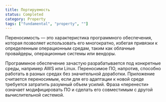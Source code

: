 ```yaml
---
title: Портируемость
status: Completed
category: Property
tags: ["fundamental", "property", ""]
---
```


Переносимость — это характеристика программного обеспечения, которая позволяет использовать его многократно, избегая привязки к определенным операционным средам, таким как облачные провайдеры, операционные системы или вендоры. 

Программное обеспечение зачастую разрабатывается под конкретные среды, например AWS или Linux. 
Переносимое ПО, напротив, способно работать в разных средах без значительной доработки. 
Приложение считается переносимым, если для его адаптации к новой среде требуется затратить разумный объем усилий. 
Фраза «перенести» означает модифицировать ПО и сделать его совместимым с другой вычислительной системой.
